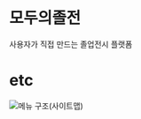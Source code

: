 # 모두의졸전
사용자가 직접 만드는 졸업전시 플랫폼

# etc
![메뉴 구조(사이트맵)](https://user-images.githubusercontent.com/110734817/223634922-7e4ed6c2-5fe5-40a8-bb8a-841ff7d71696.png)
